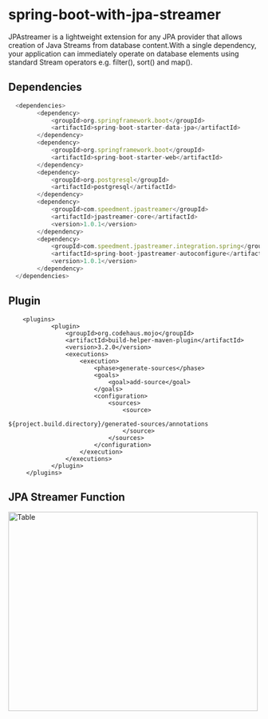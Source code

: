 # spring-boot-with-jpa-streamer

JPAstreamer is a lightweight extension for any JPA provider that allows creation of Java Streams from database content.With a single dependency, your application can immediately operate on database elements using standard Stream operators e.g. filter(), sort() and map().

## Dependencies
```javascript
  <dependencies>
        <dependency>
            <groupId>org.springframework.boot</groupId>
            <artifactId>spring-boot-starter-data-jpa</artifactId>
        </dependency>
        <dependency>
            <groupId>org.springframework.boot</groupId>
            <artifactId>spring-boot-starter-web</artifactId>
        </dependency>
        <dependency>
            <groupId>org.postgresql</groupId>
            <artifactId>postgresql</artifactId>
        </dependency>
        <dependency>
            <groupId>com.speedment.jpastreamer</groupId>
            <artifactId>jpastreamer-core</artifactId>
            <version>1.0.1</version>
        </dependency>
        <dependency>
            <groupId>com.speedment.jpastreamer.integration.spring</groupId>
            <artifactId>spring-boot-jpastreamer-autoconfigure</artifactId>
            <version>1.0.1</version>
        </dependency>
  </dependencies>
```

## Plugin
```javacript
    <plugins>
            <plugin>
                <groupId>org.codehaus.mojo</groupId>
                <artifactId>build-helper-maven-plugin</artifactId>
                <version>3.2.0</version>
                <executions>
                    <execution>
                        <phase>generate-sources</phase>
                        <goals>
                            <goal>add-source</goal>
                        </goals>
                        <configuration>
                            <sources>
                                <source>
                                    ${project.build.directory}/generated-sources/annotations
                                </source>
                            </sources>
                        </configuration>
                    </execution>
                </executions>
            </plugin>
     </plugins>       
```

## JPA Streamer Function
<div style="border-radius:23px">
  <img border="0" alt="Table" src="https://user-images.githubusercontent.com/25712816/128547952-d59a6936-de3d-47f4-9ecd-188829c02e2b.PNG" width="500" height="400">
</div>  
